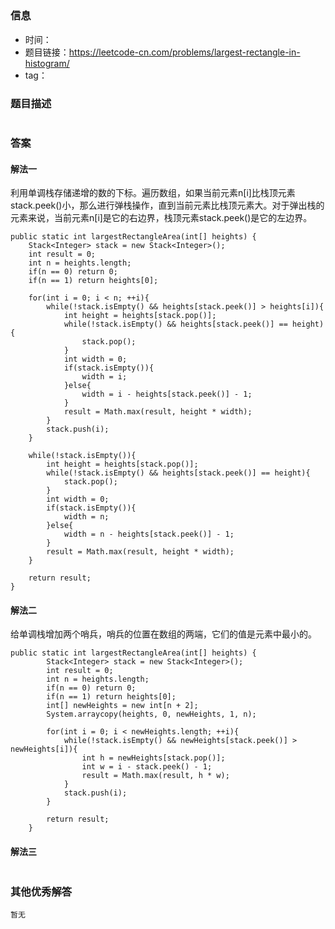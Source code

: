 ## 

### 信息

- 时间：
- 题目链接：https://leetcode-cn.com/problems/largest-rectangle-in-histogram/
- tag：

### 题目描述

```

```

### 答案

#### 解法一
利用单调栈存储递增的数的下标。遍历数组，如果当前元素n[i]比栈顶元素stack.peek()小，那么进行弹栈操作，直到当前元素比栈顶元素大。对于弹出栈的元素来说，当前元素n[i]是它的右边界，栈顶元素stack.peek()是它的左边界。
```
public static int largestRectangleArea(int[] heights) {
    Stack<Integer> stack = new Stack<Integer>();
    int result = 0;
    int n = heights.length;
    if(n == 0) return 0;
    if(n == 1) return heights[0];

    for(int i = 0; i < n; ++i){
        while(!stack.isEmpty() && heights[stack.peek()] > heights[i]){
            int height = heights[stack.pop()];
            while(!stack.isEmpty() && heights[stack.peek()] == height){
                stack.pop();
            }
            int width = 0;
            if(stack.isEmpty()){
                width = i;
            }else{
                width = i - heights[stack.peek()] - 1;
            }
            result = Math.max(result, height * width);
        }
        stack.push(i);
    }

    while(!stack.isEmpty()){
        int height = heights[stack.pop()];
        while(!stack.isEmpty() && heights[stack.peek()] == height){
            stack.pop();
        }
        int width = 0;
        if(stack.isEmpty()){
            width = n;
        }else{
            width = n - heights[stack.peek()] - 1;
        }
        result = Math.max(result, height * width);
    }

    return result;
}
```
#### 解法二
给单调栈增加两个哨兵，哨兵的位置在数组的两端，它们的值是元素中最小的。
```
public static int largestRectangleArea(int[] heights) {
        Stack<Integer> stack = new Stack<Integer>();
        int result = 0;
        int n = heights.length;
        if(n == 0) return 0;
        if(n == 1) return heights[0];
        int[] newHeights = new int[n + 2];
        System.arraycopy(heights, 0, newHeights, 1, n);

        for(int i = 0; i < newHeights.length; ++i){
            while(!stack.isEmpty() && newHeights[stack.peek()] > newHeights[i]){
                int h = newHeights[stack.pop()];
                int w = i - stack.peek() - 1;
                result = Math.max(result, h * w);
            }
            stack.push(i);
        }

        return result;
    }
```

#### 解法三

```

```

### 其他优秀解答
```
暂无
```